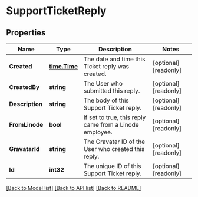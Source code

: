 # SupportTicketReply

## Properties

Name | Type | Description | Notes
------------ | ------------- | ------------- | -------------
**Created** | [**time.Time**](time.Time.md) | The date and time this Ticket reply was created.  | [optional] [readonly] 
**CreatedBy** | **string** | The User who submitted this reply.  | [optional] [readonly] 
**Description** | **string** | The body of this Support Ticket reply.  | [optional] [readonly] 
**FromLinode** | **bool** | If set to true, this reply came from a Linode employee.  | [optional] [readonly] 
**GravatarId** | **string** | The Gravatar ID of the User who created this reply.  | [optional] [readonly] 
**Id** | **int32** | The unique ID of this Support Ticket reply.  | [optional] [readonly] 

[[Back to Model list]](../README.md#documentation-for-models) [[Back to API list]](../README.md#documentation-for-api-endpoints) [[Back to README]](../README.md)


